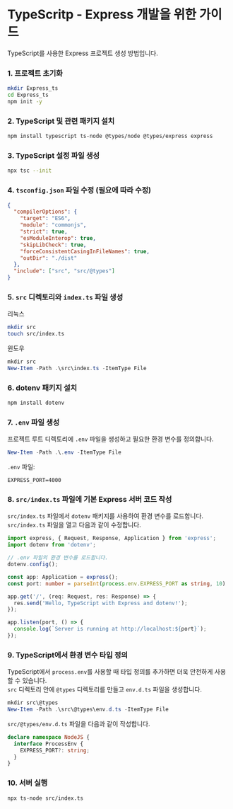 
# TypeScritp - Express 개발을 위한 가이드
TypeScript를 사용한 Express 프로젝트 생성 방법입니다.

### 1. 프로젝트 초기화

```bash
mkdir Express_ts
cd Express_ts
npm init -y
```

### 2. TypeScript 및 관련 패키지 설치

```bash
npm install typescript ts-node @types/node @types/express express
```

### 3. TypeScript 설정 파일 생성

```bash
npx tsc --init
```

### 4. `tsconfig.json` 파일 수정 (필요에 따라 수정)

```json
{
  "compilerOptions": {
    "target": "ES6",
    "module": "commonjs",
    "strict": true,
    "esModuleInterop": true,
    "skipLibCheck": true,
    "forceConsistentCasingInFileNames": true,
    "outDir": "./dist"
  },
  "include": ["src", "src/@types"]
}
```

### 5. `src` 디렉토리와 `index.ts` 파일 생성

리눅스
```bash
mkdir src
touch src/index.ts
```

윈도우
```powershell
mkdir src
New-Item -Path .\src\index.ts -ItemType File
```


### 6. dotenv 패키지 설치
```bash
npm install dotenv
```

### 7. `.env` 파일 생성

프로젝트 루트 디렉토리에 `.env` 파일을 생성하고 필요한 환경 변수를 정의합니다.

```powershell
New-Item -Path .\.env -ItemType File
```

`.env` 파일:

```plaintext
EXPRESS_PORT=4000
```

### 8. `src/index.ts` 파일에 기본 Express 서버 코드 작성
`src/index.ts` 파일에서 `dotenv` 패키지를 사용하여 환경 변수를 로드합니다.
`src/index.ts` 파일을 열고 다음과 같이 수정합니다.

```typescript
import express, { Request, Response, Application } from 'express';
import dotenv from 'dotenv';

// .env 파일의 환경 변수를 로드합니다.
dotenv.config();

const app: Application = express();
const port: number = parseInt(process.env.EXPRESS_PORT as string, 10) || 3000;

app.get('/', (req: Request, res: Response) => {
  res.send('Hello, TypeScript with Express and dotenv!');
});

app.listen(port, () => {
  console.log(`Server is running at http://localhost:${port}`);
});
```

### 9. TypeScript에서 환경 변수 타입 정의

TypeScript에서 `process.env`를 사용할 때 타입 정의를 추가하면 더욱 안전하게 사용할 수 있습니다.  
`src` 디렉토리 안에 `@types` 디렉토리를 만들고 `env.d.ts` 파일을 생성합니다.

```powershell
mkdir src\@types
New-Item -Path .\src\@types\env.d.ts -ItemType File
```

`src/@types/env.d.ts` 파일을 다음과 같이 작성합니다.

```typescript
declare namespace NodeJS {
  interface ProcessEnv {
    EXPRESS_PORT?: string;
  }
}
```

### 10. 서버 실행

```bash
npx ts-node src/index.ts
```
